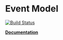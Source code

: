 # Event Model

[![Build Status](https://img.shields.io/github/workflow/status/bluesky/event-model/Unit%20Tests)](https://github.com/bluesky/event-model/actions?query=workflow%3A%22Unit+Tests%22+branch%3Amaster)

[**Documentation**](https://blueskyproject.io/event-model/)
